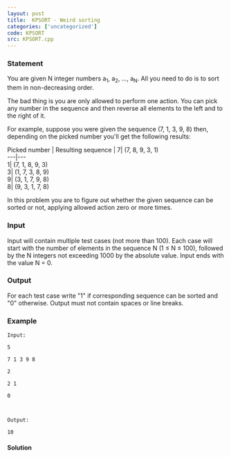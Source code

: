 ```yaml
---
layout: post
title:  KPSORT - Weird sorting
categories: ['uncategorized']
code: KPSORT
src: KPSORT.cpp
---
```


### **Statement**

You are given N integer numbers a<sub>1</sub>, a<sub>2</sub>, ...,
a<sub>N</sub>. All you need to do is to sort them in non-decreasing order.  
  
The bad thing is you are only allowed to perform one action. You can pick any
number in the sequence and then reverse all elements to the left and to the
right of it.  
  
For example, suppose you were given the sequence (7, 1, 3, 9, 8) then,
depending on the picked number you'll get the following results:  

Picked number | Resulting sequence | 7| (7, 8, 9, 3, 1)  
---|---  
1| (7, 1, 8, 9, 3)  
3| (1, 7, 3, 8, 9)  
9| (3, 1, 7, 9, 8)  
8| (9, 3, 1, 7, 8)  
  
In this problem you are to figure out whether the given sequence can be sorted
or not, applying allowed action zero or more times.

### Input

Input will contain multiple test cases (not more than 100). Each case will
start with the number of elements in the sequence N (1 ≤ N ≤ 100), followed by
the N integers not exceeding 1000 by the absolute value. Input ends with the
value N = 0.

### Output

For each test case write "1" if corresponding sequence can be sorted and "0"
otherwise. Output must not contain spaces or line breaks.

### Example

    
    
    Input:
    5
    7 1 3 9 8
    2
    2 1
    0
    
    Output:
    10
    



#### **Solution**




